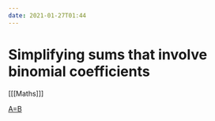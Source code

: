 ```yaml
---
date: 2021-01-27T01:44
---
```


# Simplifying sums that involve binomial coefficients

[[[Maths]]]

[A=B](file://home/roc/Documents/Stats/Download/AeqB.pdf)
